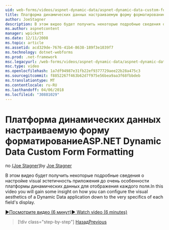 ```yaml
---
uid: web-forms/videos/aspnet-dynamic-data/aspnet-dynamic-data-custom-form-formatting
title: Платформа динамических данных настраиваемую форму форматирование | Документы Microsoft
author: JoeStagner
description: В этом видео будет получить некоторые подробные сведения о настройке visual эстетичность приложении платформы динамических данных до очень особенности каждого пол...
ms.author: aspnetcontent
manager: wpickett
ms.date: 12/11/2008
ms.topic: article
ms.assetid: acd329de-7676-41b4-8638-189f3e1039f7
ms.technology: dotnet-webforms
ms.prod: .net-framework
msc.legacyurl: /web-forms/videos/aspnet-dynamic-data/aspnet-dynamic-data-custom-form-formatting
msc.type: video
ms.openlocfilehash: 1a7df94987e31fb22ef9377729aee22b28a475c3
ms.sourcegitcommit: f8852267f463b62d7f975e56bea9aa3f68fbbdeb
ms.translationtype: MT
ms.contentlocale: ru-RU
ms.lasthandoff: 04/06/2018
ms.locfileid: "30881029"
---
```

<a name="aspnet-dynamic-data-custom-form-formatting"></a><span data-ttu-id="f4c79-103">Платформа динамических данных настраиваемую форму форматирование</span><span class="sxs-lookup"><span data-stu-id="f4c79-103">ASP.NET Dynamic Data Custom Form Formatting</span></span>
====================
<span data-ttu-id="f4c79-104">по [(Joe Stagner)](https://github.com/JoeStagner)</span><span class="sxs-lookup"><span data-stu-id="f4c79-104">by [Joe Stagner](https://github.com/JoeStagner)</span></span>

<span data-ttu-id="f4c79-105">В этом видео будет получить некоторые подробные сведения о настройке visual эстетичность приложения до очень особенности платформы динамических данных для отображения каждого поля.</span><span class="sxs-lookup"><span data-stu-id="f4c79-105">In this video you will gain some insight on how you can configure the visual aesthetics of a Dynamic Data application down to the very specifics of each field's display.</span></span>

[<span data-ttu-id="f4c79-106">&#9654;Посмотрите видео (6 минут)</span><span class="sxs-lookup"><span data-stu-id="f4c79-106">&#9654; Watch video (6 minutes)</span></span>](https://channel9.msdn.com/Blogs/ASP-NET-Site-Videos/aspnet-dynamic-data-custom-form-formatting)

> [!div class="step-by-step"]
> [<span data-ttu-id="f4c79-107">Назад</span><span class="sxs-lookup"><span data-stu-id="f4c79-107">Previous</span></span>](how-to-create-table-specific-custom-forms-in-an-aspnet-dynamic-data-application.md)
